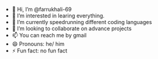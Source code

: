 - 👋 Hi, I’m @farrukhali-69
- 👀 I’m interested in learing everything.
- 🌱 I’m currently speedrunning different coding languages
- 💞️ I’m looking to collaborate on advance projects
- 📫 You can reach me by gmail
- 😄 Pronouns: he/ him
- ⚡ Fun fact: no fun fact

<!---
farrukhali-69/farrukhali-69 is a ✨ special ✨ repository because its `README.md` (this file) appears on your GitHub profile.
You can click the Preview link to take a look at your changes.
--->

